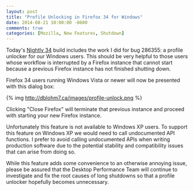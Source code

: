 ```yaml
---
layout: post
title: "Profile Unlocking in Firefox 34 for Windows"
date: 2014-08-21 10:00:00 -0600
comments: true
categories: [Mozilla, New Features, Shutdown]
---
```

Today's [Nightly 34](http://nightly.mozilla.org) build includes the work I did 
for bug 286355: a profile unlocker for our Windows users. This should be very 
helpful to those users whose workflow is interrupted by a Firefox instance that 
cannot start because a previous Firefox instance has not finished shutting down. 

Firefox 34 users running Windows Vista or newer will now be presented with this 
dialog box:

{% img http://dblohm7.ca/images/profile-unlock.png %}

Clicking "Close Firefox" will terminate that previous instance and proceed 
with starting your new Firefox instance.

Unfortunately this feature is not available to Windows XP users. To support this 
feature on Windows XP we would need to call undocumented API functions. I 
prefer to avoid calling undocumented APIs when writing production software due 
to the potential stability and compatibility issues that can arise from doing 
so.

While this feature adds some convenience to an otherwise annoying issue, please 
be assured that the Desktop Performance Team will continue to investigate and 
fix the root causes of long shutdowns so that a profile unlocker hopefully 
becomes unnecessary.
